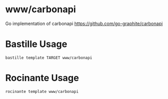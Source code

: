 # www/carbonapi
Go implementation of carbonapi
https://github.com/go-graphite/carbonapi

# Bastille Usage
```shell
bastille template TARGET www/carbonapi
```

# Rocinante Usage
```shell
rocinante template www/carbonapi
```
